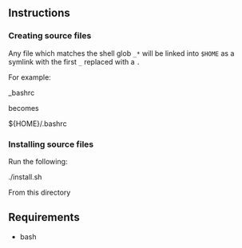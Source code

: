 ## Instructions
### Creating source files
Any file which matches the shell glob `_*` will be linked into `$HOME` as a symlink with the first `_`
replaced with a `.`

For example:

  _bashrc

becomes

  ${HOME}/.bashrc
### Installing source files
Run the following:

  ./install.sh

From this directory

## Requirements
* bash
